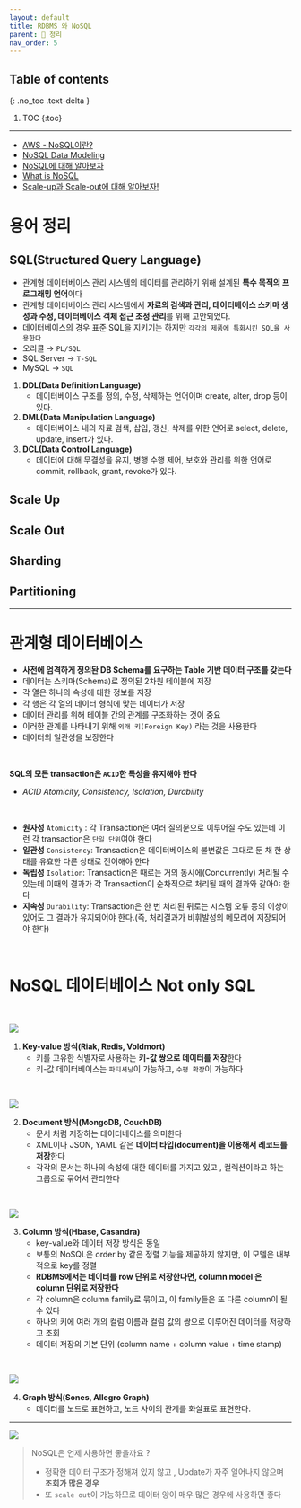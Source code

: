 ```yaml
---
layout: default
title: RDBMS 와 NoSQL
parent: 📕 정리
nav_order: 5
---
```

## Table of contents
{: .no_toc .text-delta }

1. TOC
{:toc}
---

- [AWS - NoSQL이란?](https://aws.amazon.com/ko/nosql/)
- [NoSQL Data Modeling](https://phoenixnap.com/kb/nosql-data-modeling)
- [NoSQL에 대해 알아보자](https://shoark7.github.io/programming/knowledge/what-is-NoSQL)
- [What is NoSQL](https://github.com/alstjgg/cs-study/blob/main/%EB%8D%B0%EC%9D%B4%ED%84%B0%EB%B2%A0%EC%9D%B4%EC%8A%A4/NoSQL%20-%202.%20What%20is%20NoSQL.md)
- [Scale-up과 Scale-out에 대해 알아보자!](https://tecoble.techcourse.co.kr/post/2021-10-12-scale-up-scale-out/)

# 용어 정리

## **SQL(Structured Query Language)**<br>
- 관계형 데이터베이스 관리 시스템의 데이터를 관리하기 위해 설계된 **특수 목적의 프로그래밍 언어**이다 
- 관계형 데이터베이스 관리 시스템에서 **자료의 검색과 관리, 데이터베이스 스키마 생성과 수정, 데이터베이스 객체 접근 조정 관리**를 위해 고안되었다.
- 데이터베이스의 경우 표준 SQL을 지키기는 하지만 `각각의 제품에 특화시킨 SQL을 사용한다`
 - 오라클 → `PL/SQL`
 - SQL Server → `T-SQL`
 - MySQL → `SQL`

1. **DDL(Data Definition Language)**
   - 데이터베이스 구조를 정의, 수정, 삭제하는 언어이며 create, alter, drop 등이 있다.
2. **DML(Data Manipulation Language)**
   - 데이터베이스 내의 자료 검색, 삽입, 갱신, 삭제를 위한 언어로 select, delete, update, insert가 있다.
3. **DCL(Data Control Language)**
   - 데이터에 대해 무결성을 유지, 병행 수행 제어, 보호와 관리를 위한 언어로 commit, rollback, grant, revoke가 있다.


## **Scale Up**

## **Scale Out**

## **Sharding**

## **Partitioning**

***

# **관계형 데이터베이스**
- **사전에 엄격하게 정의돤 DB Schema를 요구하는 Table 기반 데이터 구조를 갖는다**
- 데이터는 스키마(Schema)로 정의된 2차원 테이블에 저장
- 각 열은 하나의 속성에 대한 정보를 저장
- 각 행은 각 열의 데이터 형식에 맞는 데이터가 저장
- 데이터 관리를 위해 테이블 간의 관계를 구조화하는 것이 중요
- 이러한 관계를 나타내기 위해 `외래 키(Foreign Key)` 라는 것을 사용한다
- 데이터의 일관성을 보장한다

<br>

**SQL의 모든 transaction은 `ACID`한 특성을 유지해야 한다**  <br>
  - *ACID Atomicity, Consistency, Isolation, Durability*
<br>

- **원자성** `Atomicity` : 각 Transaction은 여러 질의문으로 이루어질 수도 있는데 이런 각 transaction은 `단일 단위`여야 한다
- **일관성** `Consistency`: Transaction은 데이터베이스의 불변값은 그대로 둔 채 한 상태를 유효한 다른 상태로 전이해야 한다
- **독립성** `Isolation`: Transaction은 때로는 거의 동시에(Concurrently) 처리될 수 있는데 이때의 결과가 각 Transaction이 순차적으로 처리될 때의 결과와 같아야 한다
- **지속성** `Durability`: Transaction은 한 번 처리된 뒤로는 시스템 오류 등의 이상이 있어도 그 결과가 유지되어야 한다.(즉, 처리결과가 비휘발성의 메모리에 저장되어야 한다)
<br>

# **NoSQL 데이터베이스** Not only SQL
<br>

![](../../assets/images/algorithmTheory/rdbvsnosql/nosqlKeyValue.png)

1. **Key-value 방식(Riak, Redis, Voldmort)**
   - 키를 고유한 식별자로 사용하는 **키-값 쌍으로 데이터를 저장**한다
   - 키-값 데이터베이스는 `파티셔닝`이 가능하고, `수평 확장`이 가능하다

<br>

![](../../assets/images/algorithmTheory/rdbvsnosql/nosqlDocument.png)

2. **Document 방식(MongoDB, CouchDB)**
   - 문서 처럼 저장하는 데이터베이스를 의미한다
   - XML이나 JSON, YAML 같은 **데이터 타입(document)을 이용해서 레코드를 저장**한다
   - 각각의 문서는 하나의 속성에 대한 데이터를 가지고 있고 , 컬렉션이라고 하는 그룹으로 묶어서 관리한다

<br>

![](../../assets/images/algorithmTheory/rdbvsnosql/nosqlColumn.png)

3. **Column 방식(Hbase, Casandra)**
   - key-value와 데이터 저장 방식은 동일
   - 보통의 NoSQL은 order by 같은 정렬 기능을 제공하지 않지만, 이 모델은 내부적으로 key를 정렬
   - **RDBMS에서는 데이터를 row 단위로 저장한다면, column model 은 column 단위로 저장한다**
   - 각 column은 column family로 묶이고, 이 family들은 또 다른 column이 될 수 있다
   - 하나의 키에 여러 개의 컬럼 이름과 컬럼 값의 쌍으로 이루어진 데이터를 저장하고 조회
   - 데이터 저장의 기본 단위 (column name + column value + time stamp)

<br>

![](../../assets/images/algorithmTheory/rdbvsnosql/nosqlGraph.png)

4. **Graph 방식(Sones, Allegro Graph)**
   - 데이터를 노드로 표현하고, 노드 사이의 관계를 화살표로 표현한다.

***

![](../../assets/images/algorithmTheory/rdbvsnosql/rdbnosqlDiff.png)


> NoSQL은 언제 사용하면 좋을까요 ?
>   - 정확한 데이터 구조가 정해져 있지 않고 , Update가 자주 일어나지 않으며 **조회가 많은 경우**
>   - 또 `scale out`이 가능하므로 데이터 양이 매우 많은 경우에 사용하면 좋다
